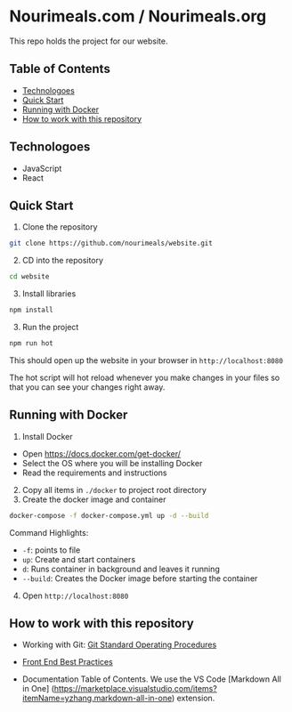 # Nourimeals.com / Nourimeals.org <!-- omit in toc --> 

This repo holds the project for our website.

## Table of Contents <!-- omit in toc --> 
- [Technologoes](#technologoes)
- [Quick Start](#quick-start)
- [Running with Docker](#running-with-docker)
- [How to work with this repository](#how-to-work-with-this-repository)

## Technologoes

- JavaScript
- React

## Quick Start

1. Clone the repository

```bash
git clone https://github.com/nourimeals/website.git
```

2. CD into the repository

```bash
cd website
```

3. Install libraries

```bash
npm install
```

3. Run the project

```bash
npm run hot
```

This should open up the website in your browser in ``http://localhost:8080``

The hot script will hot reload whenever you make changes in your files so that you can see your changes right away.

## Running with Docker

1. Install Docker
- Open https://docs.docker.com/get-docker/
- Select the OS where you will be installing Docker
- Read the requirements and instructions

2. Copy all items in `./docker` to project root directory
3. Create the docker image and container
```bash
docker-compose -f docker-compose.yml up -d --build
```
Command Highlights:
- `-f`: points to file
-  `up`: Create and start containers
- `d`: Runs container in background and leaves it running
- `--build`: Creates the Docker image before starting the container
4. Open ``http://localhost:8080``

## How to work with this repository

-  Working with Git: [Git Standard Operating Procedures](https://github.com/nourimeals/documents/blob/master/SOPs/Git_Standard_Operating_Procedures.md)

- [Front End Best Practices](./_docs/front_end_best_practices.md)

- Documentation Table of Contents. We use the VS Code [Markdown All in One] (https://marketplace.visualstudio.com/items?itemName=yzhang.markdown-all-in-one) extension.